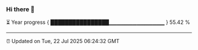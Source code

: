 ### Hi there 👋

⏳ Year progress { ████████████████▁▁▁▁▁▁▁▁▁▁▁▁▁▁ } 55.42 %

---

⏰ Updated on Tue, 22 Jul 2025 06:24:32 GMT
